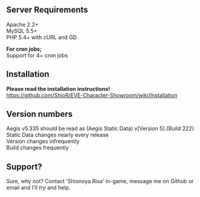 Server Requirements
-------------------
Apache 2.2+   
MySQL 5.5+   
PHP 5.4+ with cURL and GD    
     
**For cron jobs;**      
Support for 4+ cron jobs  
         
Installation
------------
**Please read the installation instructions!**     
https://github.com/ShioR/EVE-Character-Showroom/wiki/Installation     

Version numbers
---------------
Aegis v5.335 should be read as (Aegis Static Data) v[Version 5].{Build 222}     
Static Data changes nearly every release     
Version changes infrequently    
Build changes frequently    
        
Support?
-------
Sure, why not? Contact 'Shionoya Risa' in-game, message me on Github or email and I'll _try_ and help.
   
